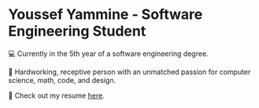 # Youssef Yammine - Software Engineering Student

💻
Currently in the 5th year of a software engineering degree.

🎯
Hardworking, receptive person with an unmatched passion for computer science, math, code, and design.

📄
Check out my resume <a href="https://lebenebou.github.io/Resume/YoussefYammine.pdf" target="_blank">here</a>.
